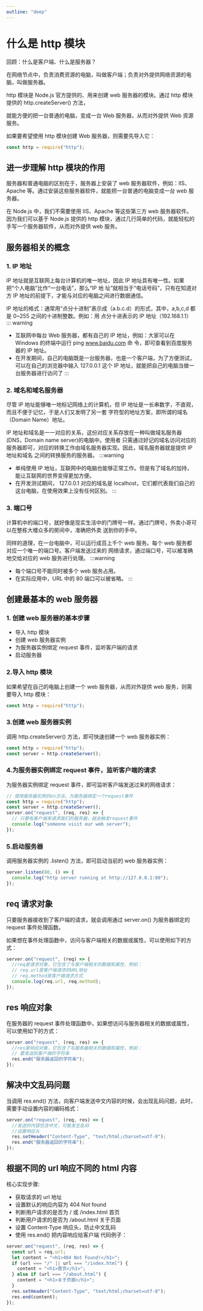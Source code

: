 ```yaml
---
outline: "deep"
---
```


# 什么是 http 模块

回顾：什么是客户端、什么是服务器？

在网络节点中，负责消费资源的电脑，叫做客户端；负责对外提供网络资源的电脑，叫做服务器。

http 模块是 Node.js 官方提供的、用来创建 web 服务器的模块。通过 http 模块提供的 http.createServer() 方法，

就能方便的把一台普通的电脑，变成一台 Web 服务器，从而对外提供 Web 资源服务。

如果要希望使用 http 模块创建 Web 服务器，则需要先导入它：

```js
const http = require("http");
```

## 进一步理解 http 模块的作用

服务器和普通电脑的区别在于，服务器上安装了 web 服务器软件，例如：IIS、Apache 等。通过安装这些服务器软件，就能把一台普通的电脑变成一台 web 服务器。

在 Node.js 中，我们不需要使用 IIS、Apache 等这些第三方 web 服务器软件。因为我们可以基于 Node.js 提供的 http 模块，通过几行简单的代码，就能轻松的手写一个服务器软件，从而对外提供 web 服务。

## 服务器相关的概念

### 1. IP 地址

IP 地址就是互联网上每台计算机的唯一地址，因此 IP 地址具有唯一性。如果把“个人电脑”比作“一台电话”，那么“IP 地
址”就相当于“电话号码”，只有在知道对方 IP 地址的前提下，才能与对应的电脑之间进行数据通信。

IP 地址的格式：通常用“点分十进制”表示成（a.b.c.d）的形式，其中，a,b,c,d 都是 0~255 之间的十进制整数。例如：用
点分十进表示的 IP 地址（192.168.1.1）
::: warning

- 互联网中每台 Web 服务器，都有自己的 IP 地址，例如：大家可以在 Windows 的终端中运行 ping www.baidu.com 命
  令，即可查看到百度服务器的 IP 地址。
- 在开发期间，自己的电脑既是一台服务器，也是一个客户端，为了方便测试，可以在自己的浏览器中输入 127.0.0.1 这个
  IP 地址，就能把自己的电脑当做一台服务器进行访问了
  :::

### 2. 域名和域名服务器

尽管 IP 地址能够唯一地标记网络上的计算机，但 IP 地址是一长串数字，不直观，而且不便于记忆，于是人们又发明了另一套
字符型的地址方案，即所谓的域名（Domain Name）地址。

IP 地址和域名是一一对应的关系，这份对应关系存放在一种叫做域名服务器(DNS，Domain name server)的电脑中。使用者
只需通过好记的域名访问对应的服务器即可，对应的转换工作由域名服务器实现。因此，域名服务器就是提供 IP 地址和域名
之间的转换服务的服务器。
:::warning

- 单纯使用 IP 地址，互联网中的电脑也能够正常工作。但是有了域名的加持，能让互联网的世界变得更加方便。
- 在开发测试期间， 127.0.0.1 对应的域名是 localhost，它们都代表我们自己的这台电脑，在使用效果上没有任何区别。
  :::

### 3. 端口号

计算机中的端口号，就好像是现实生活中的门牌号一样。通过门牌号，外卖小哥可以在整栋大楼众多的房间中，准确把外卖
送到你的手中。

同样的道理，在一台电脑中，可以运行成百上千个 web 服务。每个 web 服务都对应一个唯一的端口号。客户端发送过来的
网络请求，通过端口号，可以被准确地交给对应的 web 服务进行处理。
:::warning

- 每个端口号不能同时被多个 web 服务占用。
- 在实际应用中，URL 中的 80 端口可以被省略。
  :::

## 创建最基本的 web 服务器

### 1. 创建 web 服务器的基本步骤

- 导入 http 模块
- 创建 web 服务器实例
- 为服务器实例绑定 request 事件，监听客户端的请求
- 启动服务器

### 2.导入 http 模块

如果希望在自己的电脑上创建一个 web 服务器，从而对外提供 web 服务，则需要导入 http 模块：

```js
const http = require("http");
```

### 3.创建 web 服务器实例

调用 http.createServer() 方法，即可快速创建一个 web 服务器实例：

```js
const http = require("http");
const server = http.createServer();
```

### 4.为服务器实例绑定 request 事件，监听客户端的请求

为服务器实例绑定 request 事件，即可监听客户端发送过来的网络请求：

```js
// 使用服务器实例的on方法，为服务器绑定一个request事件
const http = require("http");
const server = http.createServer();
server.on("request", (req, res) => {
  // 只要有客户端来请求我们的服务器，就会触发request事件
  console.log("someone visit our web server");
});
```

### 5.启动服务器

调用服务器实例的 .listen() 方法，即可启动当前的 web 服务器实例：

```js
server.listen(80, () => {
  console.log("http server running at http://127.0.0.1:80");
});
```

## req 请求对象

只要服务器接收到了客户端的请求，就会调用通过 server.on() 为服务器绑定的 request 事件处理函数。

如果想在事件处理函数中，访问与客户端相关的数据或属性，可以使用如下的方式：

```js
server.on("request", (req) => {
  //req是请求对象，它包含了与客户端相关的数据和属性，例如：
  // req.url是客户端请求的URL地址
  // req.method是客户端请求方式
  console.log(req.url, req.method);
});
```

## res 响应对象

在服务器的 request 事件处理函数中，如果想访问与服务器相关的数据或属性，可以使用如下的方式：

```js
server.on("request", (req, res) => {
  //res是响应对象，它包含了与服务器相关的数据和属性，例如：
  // 要发送到客户端的字符串
  res.end("服务器返回的字符串");
});
```

## 解决中文乱码问题

当调用 res.end() 方法，向客户端发送中文内容的时候，会出现乱码问题，此时，需要手动设置内容的编码格式：

```js
server.on("request", (req, res) => {
  //发送的内容包含中文，可能发生乱码
  //设置响应头
  res.setHeader("Content-Type", "text/html;charset=utf-8");
  res.end("服务器返回的字符串");
});
```

## 根据不同的 url 响应不同的 html 内容

核心实现步骤:

- 获取请求的 url 地址
- 设置默认的响应内容为 404 Not found
- 判断用户请求的是否为 / 或 /index.html 首页
- 判断用户请求的是否为 /about.html 关于页面
- 设置 Content-Type 响应头，防止中文乱码
- 使用 res.end() 把内容响应给客户端
  代码例子：

```js
server.on("request", (req, res) => {
  const url = req.url;
  let content = "<h1>404 Not Found!</h1>";
  if (url === "/" || url === "/index.html") {
    content = "<h1>首页</h1>";
  } else if (url === "/about.html") {
    content = "<h1>关于页面</h1>";
  }
  res.setHeader("Content-Type", "text/html;charset=utf-8");
  res.end(content);
});
```
